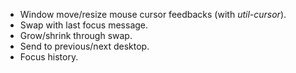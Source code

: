 - Window move/resize mouse cursor feedbacks (with *util-cursor*).
- Swap with last focus message.
- Grow/shrink through swap.
- Send to previous/next desktop.
- Focus history.
